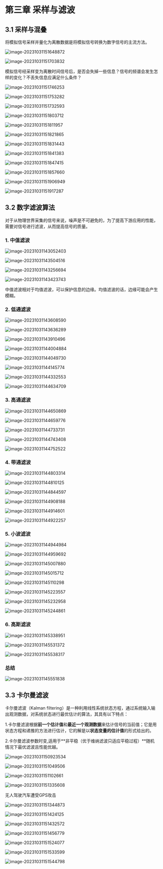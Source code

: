 # 第三章 采样与滤波

## 3.1 采样与混叠

将模拟信号采样并量化为离散数据是将模拟信号转换为数字信号的主流方法。

![image-20231031151648872](../img/9.19/image-20231031151648872.png)

![image-20231031151703832](../img/9.19/image-20231031151703832.png)

模拟信号经采样变为离散时间信号后，是否会失掉一些信息？信号的频谱会发生怎样的变化？不丢失信息应满足什么条件？

![image-20231031151746253](../img/9.19/image-20231031151746253.png)

![image-20231031151753282](../img/9.19/image-20231031151753282.png)

![image-20231031151732593](../img/9.19/image-20231031151732593.png)

![image-20231031151803712](../img/9.19/image-20231031151803712.png)

![image-20231031151811957](../img/9.19/image-20231031151811957.png)

![image-20231031151821865](../img/9.19/image-20231031151821865.png)

![image-20231031151831443](../img/9.19/image-20231031151831443.png)

![image-20231031151841383](../img/9.19/image-20231031151841383.png)

![image-20231031151847415](../img/9.19/image-20231031151847415.png)

![image-20231031151857660](../img/9.19/image-20231031151857660.png)

![image-20231031151906949](../img/9.19/image-20231031151906949.png)

![image-20231031151917287](../img/9.19/image-20231031151917287.png)

## 3.2 数字滤波算法

对于从物理世界采集的信号来说，噪声是不可避免的，为了提高下游应用的性能，需要对信号进行滤波，从而提高信号的质量。

### 1. 中值滤波

![image-20231031143052403](../img/9.19/image-20231031143052403.png)

![image-20231031143504516](../img/9.19/image-20231031143504516.png)

![image-20231031143256694](../img/9.19/image-20231031143256694.png)

![image-20231031143423743](../img/9.19/image-20231031143423743.png)

中值滤波相对于均值滤波，可以保护信息的边缘。均值滤波的话，边缘可能会产生模糊。

### 2. 低通滤波

![image-20231031143608590](../img/9.19/image-20231031143608590.png)

![image-20231031143636289](../img/9.19/image-20231031143636289.png)

![image-20231031143910496](../img/9.19/image-20231031143910496.png)

![image-20231031144004884](../img/9.19/image-20231031144004884.png)

![image-20231031144049730](../img/9.19/image-20231031144049730.png)

![image-20231031144145774](../img/9.19/image-20231031144145774.png)

![image-20231031144332553](../img/9.19/image-20231031144332553.png)

![image-20231031144634709](../img/9.19/image-20231031144634709.png)

### 3. 高通滤波

![image-20231031144650869](../img/9.19/image-20231031144650869.png)

![image-20231031144659776](../img/9.19/image-20231031144659776.png)

![image-20231031144733731](../img/9.19/image-20231031144733731.png)

![image-20231031144743408](../img/9.19/image-20231031144743408.png)

![image-20231031144752522](../img/9.19/image-20231031144752522.png)

### 4. 带通滤波

![image-20231031144803314](../img/9.19/image-20231031144803314.png)

![image-20231031144810125](../img/9.19/image-20231031144810125.png)

![image-20231031144844597](../img/9.19/image-20231031144844597.png)

![image-20231031144908188](../img/9.19/image-20231031144908188.png)

![image-20231031144914601](../img/9.19/image-20231031144914601.png)

![image-20231031144922257](../img/9.19/image-20231031144922257.png)

### 5. 小波滤波

![image-20231031144944984](../img/9.19/image-20231031144944984.png)

![image-20231031144959692](../img/9.19/image-20231031144959692.png)

![image-20231031145007880](../img/9.19/image-20231031145007880.png)

![image-20231031145015712](../img/9.19/image-20231031145015712.png)

![image-20231031145110298](../img/9.19/image-20231031145110298.png)

![image-20231031145223557](../img/9.19/image-20231031145223557.png)

![image-20231031145232958](../img/9.19/image-20231031145232958.png)

![image-20231031145244861](../img/9.19/image-20231031145244861.png)

### 6. 高斯滤波

![image-20231031145338951](../img/9.19/image-20231031145338951.png)

![image-20231031145531372](../img/9.19/image-20231031145531372.png)

![image-20231031145538317](../img/9.19/image-20231031145538317.png)

### 总结

![image-20231031145551838](../img/9.19/image-20231031145551838.png)

## 3.3 卡尔曼滤波

卡尔曼滤波（Kalman filtering）是一种利用线性系统状态方程，通过系统输入输出观测数据，对系统状态进行最优估计的算法，其具有以下特点：

1.卡尔曼滤波根据**前一个估计值**和**最近一个观测数据**来估计信号的当前值；它是用状态方程和递推的方法进行估计，它的解是以**状态变量的估计值**的形式给出的。

2.卡尔曼滤波参数时变,适用于**非平稳（优于维纳滤波只适应平稳过程）**随机情况下最优滤波且性能优越。

![image-20231031150923534](../img/9.19/image-20231031150923534.png)

![image-20231031151049506](../img/9.19/image-20231031151049506.png)

![image-20231031151102661](../img/9.19/image-20231031151102661.png)

![image-20231031151335608](../img/9.19/image-20231031151335608.png)

无人驾驶汽车遭受GPS攻击

![image-20231031151344873](../img/9.19/image-20231031151344873.png)

![image-20231031151424125](../img/9.19/image-20231031151424125.png)

![image-20231031151432572](../img/9.19/image-20231031151432572.png)

![image-20231031151456779](../img/9.19/image-20231031151456779.png)

![image-20231031151524077](../img/9.19/image-20231031151524077.png)

![image-20231031151533599](../img/9.19/image-20231031151533599.png)

![image-20231031151544798](../img/9.19/image-20231031151544798.png)

